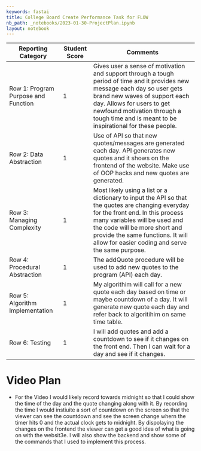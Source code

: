 ```yaml
---
keywords: fastai
title: College Board Create Performance Task for FLOW
nb_path: _notebooks/2023-01-30-ProjectPlan.ipynb
layout: notebook
---
```


<!--
#################################################
### THIS FILE WAS AUTOGENERATED! DO NOT EDIT! ###
#################################################
# file to edit: _notebooks/2023-01-30-ProjectPlan.ipynb
-->

<div class="container" id="notebook-container">
        
<div class="cell border-box-sizing text_cell rendered"><div class="inner_cell">
<div class="text_cell_render border-box-sizing rendered_html">
<table>
<thead><tr>
<th>Reporting Category</th>
<th>Student Score</th>
<th>Comments</th>
</tr>
</thead>
<tbody>
<tr>
<td>Row 1: Program Purpose and Function</td>
<td>1</td>
<td>Gives user a sense of motivation and support through a tough period of time and it provides new message each day so user gets brand new waves of support each day. Allows for users to get newfound motivation through a tough time and is meant to be inspirational for these people.</td>
</tr>
<tr>
<td>Row 2: Data Abstraction</td>
<td>1</td>
<td>Use of API so that new quotes/messages are generated each day. API generates new quotes and it shows on the frontend of the website. Make use of OOP hacks and new quotes are generated.</td>
</tr>
<tr>
<td>Row 3: Managing Complexity</td>
<td>1</td>
<td>Most likely using a list or a dictionary to input the API so that the quotes are changing everyday for the front end. In this process many variables will be used and the code will be more short and provide the same functions. It will allow for easier coding and serve the same purpose.</td>
</tr>
<tr>
<td>Row 4: Procedural Abstraction</td>
<td>1</td>
<td>The addQuote procedure will be used to add new quotes to the program (API) each day.</td>
</tr>
<tr>
<td>Row 5: Algorithm Implementation</td>
<td>1</td>
<td>My algorithim will call for a new quote each day based on time or maybe countdown of a day. It will generate new quote each day and refer back to algoritihim on same time table.</td>
</tr>
<tr>
<td>Row 6: Testing</td>
<td>1</td>
<td>I will add quotes and add a countdown to see if it changes on the front end. Then I can wait for a day and see if it changes.</td>
</tr>
</tbody>
</table>

</div>
</div>
</div>
<div class="cell border-box-sizing text_cell rendered"><div class="inner_cell">
<div class="text_cell_render border-box-sizing rendered_html">
<h1 id="Video-Plan">Video Plan<a class="anchor-link" href="#Video-Plan"> </a></h1><ul>
<li>For the Video I would likely record towards midnight so that I could show the time of the day and the quote changing along with it. By recording the time I would instiuite a sort of countdown on the screen so that the viewer can see the countdown and see the screen change whern the timer hits 0 and the actual clock gets to midnight. By dispolaying the changes on the frontend the viewer can get a good idea of what is going on with the websit3e. I will also show the backend and show some of the commands that I used to implement this process.</li>
</ul>

</div>
</div>
</div>
</div>
 

